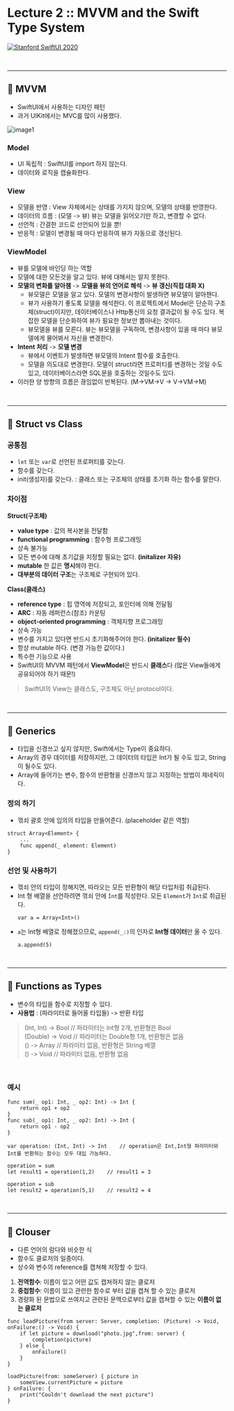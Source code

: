 
# Lecture 2 :: MVVM and the Swift Type System

[![Stanford SwiftUI 2020](http://img.youtube.com/vi/4GjXq2Sr55Q/0.jpg)](https://www.youtube.com/watch?v=4GjXq2Sr55Q)

<br/>

---
## 🍎 MVVM
* SwiftUI에서 사용하는 디자인 패턴
* 과거 UIKit에서는 MVC를 많이 사용했다.

![image1](./img2/image1.png)

### Model
* UI 독립적 : SwiftUI를 import 하지 않는다.
* 데이터와 로직을 캡슐화한다.

### View
* 모델을 반영 : View 자체에서는 상태를 가지지 않으며, 모델의 상태를 반영한다.
* 데이터의 흐름 : (모델 -> 뷰) 뷰는 모델을 읽어오기만 하고, 변경할 수 없다.
* 선언적 : 간결한 코드로 선언되어 있을 뿐!
* 반응적 : 모델이 변경될 때 마다 반응하여 뷰가 자동으로 갱신된다.

### ViewModel
* 뷰를 모델에 바인딩 하는 역할
* 모델에 대한 모든것을 알고 있다. 뷰에 대해서는 알지 못한다.
* **모델의 변화를 알아챔** -> **모델을 뷰의 언어로 해석** -> **뷰 갱신(직접 대화 X)**
    - 뷰모델은 모델을 알고 있다. 모델의 변경사항이 발생하면 뷰모델이 알아챈다.
    - 뷰가 사용하기 좋도록 모델을 해석한다. 이 프로젝트에서 Model은 단순히 구조체(struct)이지만, 데이터베이스나 Http통신의 요청 결과값이 될 수도 있다. 복잡한 모델을 단순화하여 뷰가 필요한 정보만 뽑아내는 것이다.
    - 뷰모델을 뷰를 모른다. 뷰는 뷰모델을 구독하여, 변경사항이 있을 때 마다 뷰모델에게 물어봐서 자신을 변경한다.
* **Intent 처리** -> **모델 변경**
    - 뷰에서 이벤트가 발생하면 뷰모델의 Intent 함수를 호출한다.
    - 모델을 의도대로 변경한다. 모델이 struct라면 프로퍼티를 변경하는 것일 수도 있고, 데이터베이스라면 SQL문을 호출하는 것일수도 있다. 
* 이러한 양 방향의 흐름은 끊임없이 반복된다. (M->VM->V -> V->VM->M)

<br/>

--- 
## 🍎 Struct vs Class

### 공통점
- `let` 또는 `var`로 선언된 프로퍼티를 갖는다.
- 함수를 갖는다.
- init(생성자)를 갖는다. : 클래스 또는 구조체의 상태를 초기화 하는 함수를 말한다.

### 차이점
**Struct(구조체)**
- **value type** : 값의 복사본을 전달함
- **functional programming** : 함수형 프로그래밍
- 상속 불가능
- 모든 변수에 대해 초기값을 지정할 필요는 없다. **(initalizer 자유)**
- **mutable** 한 값은 **명시**해야 한다.
- **대부분의 데이터 구조**는 구조체로 구현되어 있다.

**Class(클래스)**
- **reference type** : 힙 영역에 저장되고, 포인터에 의해 전달됨
- **ARC** : 자동 레퍼런스(참조) 카운팅
- **object-oriented programming** : 객체지향 프로그래밍
- 상속 가능
- 변수를 가지고 있다면 반드시 초기화해주어야 한다. **(initalizer 필수)**
- 항상 mutable 하다. (변경 가능한 값이다.)
- 특수한 기능으로 사용
- SwiftUI의 MVVM 패턴에서 **ViewModel**은 반드시 **클래스**다 (많은 View들에게 공유되어야 하기 때문!)


> SwiftUI의 View는 클래스도, 구조체도 아닌 protocol이다.

<br/>

---
## 🍎 Generics
* 타입을 신경쓰고 싶지 않지만, Swift에서는 Type이 중요하다.
* Array의 경우 데이터를 저장하지만, 그 데이터의 타입은 Int가 될 수도 있고, String이 될수도 있다. 
* Array에 들어가는 변수, 함수의 반환형을 신경쓰지 않고 지정하는 방법이 제네릭이다.

### 정의 하기
* 꺾쇠 괄호 안에 임의의 타입을 만들어준다. (placeholder 같은 역할)
```
struct Array<Element> {
    ...
    func append(_ element: Element) 
}
```

### 선언 및 사용하기
* 꺾쇠 안의 타입이 정해지면, 따라오는 모든 반환형이 해당 타입처럼 취급된다.
* Int 형 배열을 선언하려면 꺾쇠 안에 `Ìnt`를 작성한다. 모든 `Element`가 `Int`로 취급된다.
    ```
    var a = Array<Int>()
    ```
* `a`는 Int형 배열로 정해졌으므로, `append(_:)`의 인자로 **Int형 데이터**만 올 수 있다.
    ```
    a.append(5)
    ```

<br/>

---
## 🍎 Functions as Types
* 변수의 타입을 함수로 지정할 수 있다.  
* **사용법** : (파라미터로 들어올 타입들) -> 반환 타입
> (Int, Int) -> Bool  // 파라미터는 Int형 2개, 반환형은 Bool  
> (Double) -> Void    // 파라미터는 Double형 1개, 반환형은 없음  
> () -> Array<String> // 파라미터 없음, 반환형은 String 배열  
> () -> Void          // 파라미터 없음, 반환형 없음  

<br/>

### 예시
```
func sum(_ op1: Int, _ op2: Int) -> Int {
    return op1 + op2
}
func sub(_ op1: Int, _ op2: Int) -> Int {
    return op1 - op2
}
```
```
var operation: (Int, Int) -> Int    // operation은 Int,Int형 파라미터와 Int를 반환하는 함수는 모두 대입 가능하다.

operation = sum
let result1 = operation(1,2)    // result1 = 3

operation = sub
let result2 = operation(5,1)    // result2 = 4
```

<br/>

---
## 🍎 Clouser
- 다른 언어의 람다와 비슷한 식
- 함수도 클로저의 일종이다.
- 상수와 변수의 reference를 캡쳐해 저장할 수 있다.

1. **전역함수**: 이름이 있고 어떤 값도 캡쳐하지 않는 클로저
2. **중첩함수**: 이름이 있고 관련한 함수로 부터 값을 캡쳐 할 수 있는 클로저
3. 경량화 된 문법으로 쓰여지고 관련된 문맥으로부터 값을 캡쳐할 수 있는 **이름이 없는 클로저**


```
func loadPicture(from server: Server, completion: (Picture) -> Void, onFailure:() -> Void) {
    if let picture = download("photo.jpg",from: server) {
        completion(picture)
    } else {
        onFailure()
    }
}
```
```
loadPicture(from: someServer) { picture in
    someView.currentPicture = picture
} onFailure: {
    print("Couldn't download the next picture")
}
```

